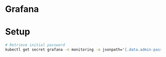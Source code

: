 # Grafana


# Setup

```bash
# Retrieve initial password
kubectl get secret grafana -n monitoring -o jsonpath="{.data.admin-password}" | base64 -d
```
